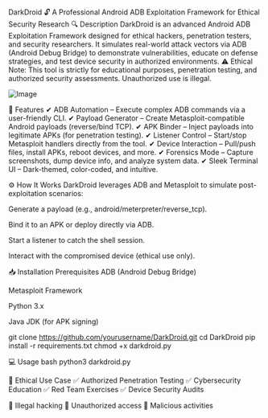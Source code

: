 DarkDroid 🔓
A Professional Android ADB Exploitation Framework for Ethical Security Research
🔍 Description
DarkDroid is an advanced Android ADB Exploitation Framework designed for ethical hackers, penetration testers, and security researchers. It simulates real-world attack vectors via ADB (Android Debug Bridge) to demonstrate vulnerabilities, educate on defense strategies, and test device security in authorized environments.
⚠️ Ethical Note:
This tool is strictly for educational purposes, penetration testing, and authorized security assessments. Unauthorized use is illegal.

![Image](https://github.com/user-attachments/assets/2427efd0-049d-4c4e-bd20-c80035a11243)

🚀 Features
✔ ADB Automation – Execute complex ADB commands via a user-friendly CLI.
✔ Payload Generator – Create Metasploit-compatible Android payloads (reverse/bind TCP).
✔ APK Binder – Inject payloads into legitimate APKs (for penetration testing).
✔ Listener Control – Start/stop Metasploit handlers directly from the tool.
✔ Device Interaction – Pull/push files, install APKs, reboot devices, and more.
✔ Forensics Mode – Capture screenshots, dump device info, and analyze system data.
✔ Sleek Terminal UI – Dark-themed, color-coded, and intuitive.

⚙️ How It Works
DarkDroid leverages ADB and Metasploit to simulate post-exploitation scenarios:

Generate a payload (e.g., android/meterpreter/reverse_tcp).

Bind it to an APK or deploy directly via ADB.

Start a listener to catch the shell session.

Interact with the compromised device (ethical use only).

📥 Installation
Prerequisites
ADB (Android Debug Bridge)

Metasploit Framework

Python 3.x

Java JDK (for APK signing)


git clone https://github.com/yourusername/DarkDroid.git
cd DarkDroid
pip install -r requirements.txt
chmod +x darkdroid.py

💻 Usage
bash
python3 darkdroid.py

📜 Ethical Use Case
✅ Authorized Penetration Testing
✅ Cybersecurity Education
✅ Red Team Exercises
✅ Device Security Audits

🚫 Illegal hacking
🚫 Unauthorized access
🚫 Malicious activities

